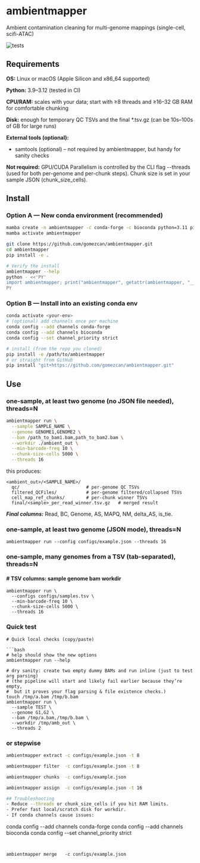 # ambientmapper
Ambient contamination cleaning for multi-genome mappings (single-cell, scifi-ATAC)

![tests](https://github.com/gomezcan/ambientmapper/actions/workflows/tests.yml/badge.svg)

## Requirements

**OS:** Linux or macOS (Apple Silicon and x86_64 supported)

**Python:** 3.9–3.12 (tested in CI)

**CPU/RAM:** scales with your data; start with ≥8 threads and ≥16–32 GB RAM for comfortable chunking

**Disk:** enough for temporary QC TSVs and the final *.tsv.gz (can be 10s–100s of GB for large runs)

**External tools (optional):**
- samtools (optional) – not required by ambientmapper, but handy for sanity checks
  
**Not required:** GPU/CUDA
Parallelism is controlled by the CLI flag --threads (used for both per-genome and per-chunk steps). Chunk size is set in your sample JSON (chunk_size_cells).

## Install
### Option A — New conda environment (recommended)
```bash
mamba create -n ambientmapper -c conda-forge -c bioconda python=3.11 pip samtools
mamba activate ambientmapper

git clone https://github.com/gomezcan/ambientmapper.git
cd ambientmapper
pip install -e .

# Verify the install
ambientmapper --help
python - <<'PY'
import ambientmapper; print("ambientmapper", getattr(ambientmapper, "__version__", "n/a"))
PY

```
### Option B — Install into an existing conda env
```bash
conda activate <your-env>
# (optional) add channels once per machine
conda config --add channels conda-forge
conda config --add channels bioconda
conda config --set channel_priority strict

# install (from the repo you cloned)
pip install -e /path/to/ambientmapper
# or straight from GitHub
pip install "git+https://github.com/gomezcan/ambientmapper.git"
```

## Use
### one-sample, at least two genome (no JSON file needed), threads=N
```bash
ambientmapper run \
  --sample SAMPLE_NAME \
  --genome GENOME1,GENOME2 \
  --bam /path_to_bam1.bam,path_to_bam2.bam \
  --workdir ./ambient_out \
  --min-barcode-freq 10 \
  --chunk-size-cells 5000 \
  --threads 16
```
this produces:

```
<ambient_out>/<SAMPLE_NAME>/
  qc/                         # per-genome QC TSVs
  filtered_QCFiles/           # per-genome filtered/collapsed TSVs
  cell_map_ref_chunks/        # per-chunk winner TSVs
  final/<sample>_per_read_winner.tsv.gz   # merged result
```
***Final columns:*** Read, BC, Genome, AS, MAPQ, NM, delta_AS, is_tie.

### one-sample, at least two genome (JSON mode), threads=N
```
ambientmapper run --config configs/example.json --threads 16

```
### one-sample, many genomes from a TSV (tab-separated), threads=N
#### # TSV columns: sample  genome  bam  workdir
```
ambientmapper run \
  --configs configs/samples.tsv \
  --min-barcode-freq 10 \
  --chunk-size-cells 5000 \
  --threads 16
```

### Quick test
```
# Quick local checks (copy/paste)

```bash
# help should show the new options
ambientmapper run --help

# dry sanity: create two empty dummy BAMs and run inline (just to test arg parsing)
# (the pipeline will start and likely fail earlier because they’re empty,
#  but it proves your flag parsing & file existence checks.)
touch /tmp/a.bam /tmp/b.bam
ambientmapper run \
  --sample TEST \
  --genome G1,G2 \
  --bam /tmp/a.bam,/tmp/b.bam \
  --workdir /tmp/amb_out \
  --threads 2
```

### or stepwise
```bash
ambientmapper extract -c configs/example.json -t 8

ambientmapper filter  -c configs/example.json -t 8

ambientmapper chunks  -c configs/example.json

ambientmapper assign  -c configs/example.json -t 16

## Troubleshooting
- Reduce --threads or chunk_size_cells if you hit RAM limits.
- Prefer fast local/scratch disk for workdir.
- If conda channels cause issues:
```
conda config --add channels conda-forge
conda config --add channels bioconda
conda config --set channel_priority strict

```


ambientmapper merge   -c configs/example.json
```



